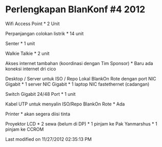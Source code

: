 # Perlengkapan BlanKonf #4 2012

Wifi Access Point
    * 2 Unit

Perpanjangan colokan listrik
    * 14 unit

Senter
    * 1 unit

Walkie Talkie
    * 2 unit

Akses internet tambahan (koordinasi dengan Tim Sponsor)
    * Baru ada koneksi internet dri cico

Desktop / Server untuk ISO / Repo Lokal BlankOn Rote dengan port NIC Gigabit
    * 1 server NIC Gigabit
    * 1 laptop NIC fastethernet (cadangan)

Switch Gigabit 24/48 Port
    * 1 unit

Kabel UTP untuk menyalin ISO/Repo BlankOn Rote
    * Ada

Printer
    * akan segera diisi tinta

Proyektor LCD
    * 2 sewa (belum di DP)
    * 1 pinjam ke Pak Yanmarshus
    * 1 pinjam ke CCROM

Last modified on 11/27/2012 02:35:13 PM



